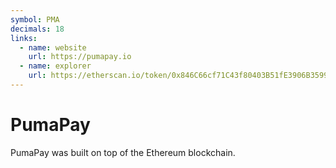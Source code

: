 ```yaml
---
symbol: PMA
decimals: 18
links:
  - name: website
    url: https://pumapay.io
  - name: explorer
    url: https://etherscan.io/token/0x846C66cf71C43f80403B51fE3906B3599D63336f
---
```


# PumaPay

PumaPay was built on top of the Ethereum blockchain.
